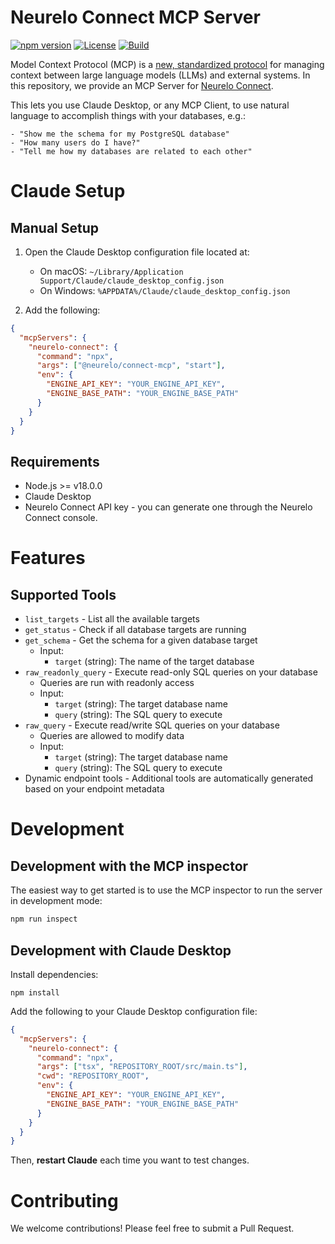 # Neurelo Connect MCP Server

[![npm version](https://img.shields.io/npm/v/@neurelo/connect-mcp)](https://www.npmjs.com/package/@neurelo/connect-mcp)
[![License](https://img.shields.io/badge/License-MIT-blue.svg)](https://opensource.org/licenses/MIT)
[![Build](https://github.com/neurelo-connect/mcp-server/actions/workflows/build.yml/badge.svg)](https://github.com/neurelo-connect/mcp-server/actions/workflows/build.yml)

Model Context Protocol (MCP) is a [new, standardized protocol](https://modelcontextprotocol.io/introduction) for managing context between large language models (LLMs) and external systems. In this repository, we provide an MCP Server for [Neurelo Connect](https://neurelo.com/connect).

This lets you use Claude Desktop, or any MCP Client, to use natural language to accomplish things with your databases, e.g.:

```
- "Show me the schema for my PostgreSQL database"
- "How many users do I have?"
- "Tell me how my databases are related to each other"
```

# Claude Setup

## Manual Setup

1. Open the Claude Desktop configuration file located at:

   - On macOS: `~/Library/Application Support/Claude/claude_desktop_config.json`
   - On Windows: `%APPDATA%/Claude/claude_desktop_config.json`

2. Add the following:

```json
{
  "mcpServers": {
    "neurelo-connect": {
      "command": "npx",
      "args": ["@neurelo/connect-mcp", "start"],
      "env": {
        "ENGINE_API_KEY": "YOUR_ENGINE_API_KEY",
        "ENGINE_BASE_PATH": "YOUR_ENGINE_BASE_PATH"
      }
    }
  }
}
```

## Requirements

- Node.js >= v18.0.0
- Claude Desktop
- Neurelo Connect API key - you can generate one through the Neurelo Connect console.

# Features

## Supported Tools

- `list_targets` - List all the available targets
- `get_status` - Check if all database targets are running
- `get_schema` - Get the schema for a given database target
  - Input:
    - `target` (string): The name of the target database
- `raw_readonly_query` - Execute read-only SQL queries on your database
  - Queries are run with readonly access
  - Input:
    - `target` (string): The target database name
    - `query` (string): The SQL query to execute
- `raw_query` - Execute read/write SQL queries on your database
  - Queries are allowed to modify data
  - Input:
    - `target` (string): The target database name
    - `query` (string): The SQL query to execute
- Dynamic endpoint tools - Additional tools are automatically generated based on your endpoint metadata

# Development

## Development with the MCP inspector

The easiest way to get started is to use the MCP inspector to run the server in development mode:

```bash
npm run inspect
```

## Development with Claude Desktop

Install dependencies:

```
npm install
```

Add the following to your Claude Desktop configuration file:

```json
{
  "mcpServers": {
    "neurelo-connect": {
      "command": "npx",
      "args": ["tsx", "REPOSITORY_ROOT/src/main.ts"],
      "cwd": "REPOSITORY_ROOT",
      "env": {
        "ENGINE_API_KEY": "YOUR_ENGINE_API_KEY",
        "ENGINE_BASE_PATH": "YOUR_ENGINE_BASE_PATH"
      }
    }
  }
}
```

Then, **restart Claude** each time you want to test changes.

# Contributing

We welcome contributions! Please feel free to submit a Pull Request.
